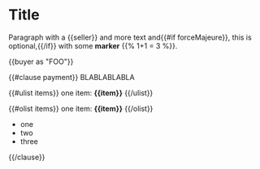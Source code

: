 # Title

Paragraph with a {{seller}} and more text and{{#if forceMajeure}}, this is optional,{{/if}} with some **marker** {{% 1+1 = 3 %}}.

{{buyer as "FOO"}}

{{#clause payment}}
BLABLABLABLA


{{#ulist items}}
one item: **{{item}}**
{{/ulist}}

{{#olist items}}
one item: **{{item}}**
{{/olist}}

- one
- two
- three

{{/clause}}
